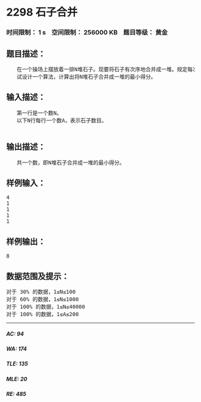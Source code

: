 # 2298 石子合并   
### 时间限制： 1 s&nbsp;&nbsp;&nbsp;&nbsp;空间限制： 256000 KB&nbsp;&nbsp;&nbsp;&nbsp;题目等级： 黄金  
## 题目描述：  

<pre>
　　在一个操场上摆放着一排N堆石子。现要将石子有次序地合并成一堆。规定每次只能选相邻的2堆石子合并成新的一堆，并将新的一堆石子数记为该次合并的得分。
　　试设计一个算法，计算出将N堆石子合并成一堆的最小得分。
</pre>
  
  
## 输入描述：  

<pre>
　　第一行是一个数N。
　　以下N行每行一个数A，表示石子数目。
 
</pre>
  
  
## 输出描述：  

<pre>
　　共一个数，即N堆石子合并成一堆的最小得分。
</pre>
  
  
## 样例输入：  

<pre>
4
1
1
1
1
</pre>
  
  
## 样例输出：  

<pre>
8
</pre>
  
  
## 数据范围及提示：  

<pre>
对于 30% 的数据，1≤N≤100
对于 60% 的数据，1≤N≤1000
对于 100% 的数据，1≤N≤40000
对于 100% 的数据，1≤A≤200
</pre>
  
  
***  

##### AC: 94  
##### WA: 174  
##### TLE: 135  
##### MLE: 20  
##### RE: 485  

